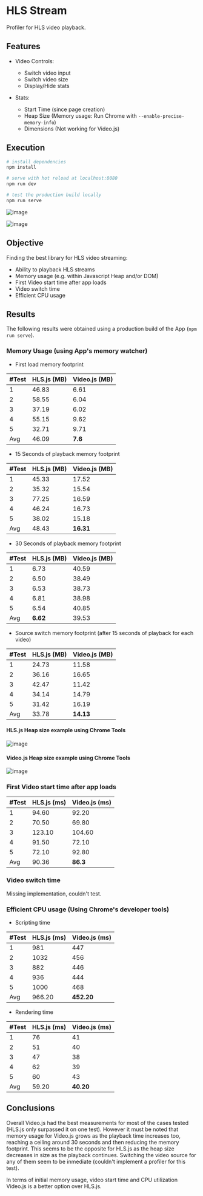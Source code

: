 # HLS Stream

Profiler for HLS video playback.

## Features

- Video Controls:
  - Switch video input
  - Switch video size
  - Display/Hide stats

- Stats:
  - Start Time (since page creation)
  - Heap Size (Memory usage: Run Chrome with `--enable-precise-memory-info`)
  - Dimensions (Not working for Video.js)

## Execution

```bash
# install dependencies
npm install

# serve with hot reload at localhost:8080
npm run dev

# test the production build locally
npm run serve
```

![image](https://user-images.githubusercontent.com/1296892/134020191-dc3dc992-b5cc-491a-9edb-f4cc3d884d3c.png)

![image](https://user-images.githubusercontent.com/1296892/134020299-3ffc6c1f-53b7-4f2d-8df6-805baace022e.png)

## Objective

Finding the best library for HLS video streaming:

- Ability to playback HLS streams
- Memory usage (e.g. within Javascript Heap and/or DOM)
- First Video start time after app loads
- Video switch time
- Efficient CPU usage

## Results

The following results were obtained using a production build of the App (`npm run serve`).

### Memory Usage (using App's memory watcher)

- First load memory footprint

| #Test | HLS.js (MB) | Video.js (MB) |
|-------|-------------|---------------|
| 1     | 46.83       | 6.61         |
| 2     | 58.55       | 6.04         |
| 3     | 37.19       | 6.02         |
| 4     | 55.15       | 9.62         |
| 5     | 32.71       | 9.71         |
| Avg   | 46.09       | **7.6**      |

- 15 Seconds of playback memory footprint

| #Test | HLS.js (MB) | Video.js (MB) |
|-------|-------------|---------------|
| 1     | 45.33       | 17.52         |
| 2     | 35.32       | 15.54         |
| 3     | 77.25       | 16.59         |
| 4     | 46.24       | 16.73         |
| 5     | 38.02       | 15.18         |
| Avg   | 48.43       | **16.31**     |

- 30 Seconds of playback memory footprint

| #Test | HLS.js (MB) | Video.js (MB) |
|-------|-------------|---------------|
| 1     | 6.73        | 40.59         |
| 2     | 6.50        | 38.49         |
| 3     | 6.53        | 38.73         |
| 4     | 6.81        | 38.98         |
| 5     | 6.54        | 40.85         |
| Avg   | **6.62**    | 39.53         |

- Source switch memory footprint (after 15 seconds of playback for each video)

| #Test | HLS.js (MB) | Video.js (MB) |
|-------|-------------|---------------|
| 1     | 24.73       | 11.58          |
| 2     | 36.16       | 16.65         |
| 3     | 42.47       | 11.42         |
| 4     | 34.14       | 14.79         |
| 5     | 31.42       | 16.19         |
| Avg   | 33.78       | **14.13**     |

#### HLS.js Heap size example using Chrome Tools
![image](https://user-images.githubusercontent.com/1296892/134017261-53ecb659-7929-4f43-8821-75f275770673.png)

#### Video.js Heap size example using Chrome Tools
![image](https://user-images.githubusercontent.com/1296892/134017155-c3620385-dbc7-4784-9a2a-0109ee2ed5cc.png)

### First Video start time after app loads

| #Test | HLS.js (ms) | Video.js (ms) |
|-------|-------------|---------------|
| 1     | 94.60       | 92.20         |
| 2     | 70.50       | 69.80         |
| 3     | 123.10      | 104.60        |
| 4     | 91.50       | 72.10         |
| 5     | 72.10       | 92.80         |
| Avg   | 90.36       | **86.3**      |

### Video switch time

Missing implementation, couldn't test.

### Efficient CPU usage (Using Chrome's developer tools)

- Scripting time

| #Test | HLS.js (ms) | Video.js (ms) |
|-------|-------------|---------------|
| 1     | 981         | 447           |
| 2     | 1032        | 456           |
| 3     | 882         | 446           |
| 4     | 936         | 444           |
| 5     | 1000        | 468           |
| Avg   | 966.20      | **452.20**    |

- Rendering time

| #Test | HLS.js (ms) | Video.js (ms) |
|-------|-------------|---------------|
| 1     | 76          | 41            |
| 2     | 51          | 40            |
| 3     | 47          | 38            |
| 4     | 62          | 39            |
| 5     | 60          | 43            |
| Avg   | 59.20       | **40.20**     |

## Conclusions

Overall Video.js had the best measurements for most of the cases tested (HLS.js only surpassed it on one test). However it must be noted that memory usage for Video.js grows as the playback time increases too, reaching a ceiling around 30 seconds and then reducing the memory footprint. This seems to be the opposite for HLS.js as the heap size decreases in size as the playback continues. Switching the video source for any of them seem to be inmediate (couldn't implement a profiler for this test).

In terms of initial memory usage, video start time and CPU utilization Video.js is a better option over HLS.js.
